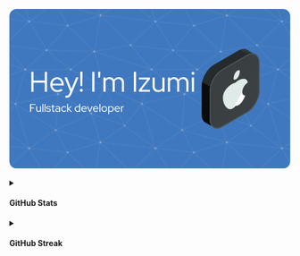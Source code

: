 ![Header](https://github.com/ikx7a/ikx7a/blob/main/Photos/github-header-image.png)

<details>
<summary><h4>GitHub Stats</h4></summary>

<p align="center"> <img src="https://github-readme-stats.vercel.app/api?username=ikx7a&show_icons=true&theme=white" alt="ikx7a" />

</details>
<details>
<summary><h4>GitHub Streak</h4></summary>

[![GitHub Streak](https://streak-stats.demolab.com/?user=ikx7a)](https://github.com/ikx7a)


<!--START_SECTION:waka-->
<!--END_SECTION:waka-->
